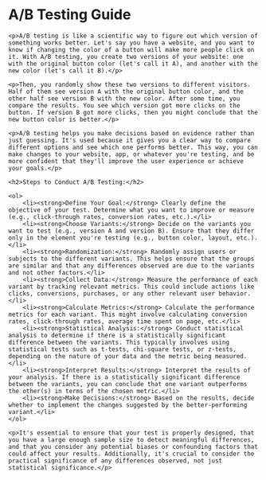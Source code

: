 <!DOCTYPE html>
<html lang="en">
<head>
    <meta charset="UTF-8">
    <meta name="viewport" content="width=device-width, initial-scale=1.0">
    <title>A/B Testing Guide</title>
</head>
<body>
    <h1>A/B Testing Guide</h1>
    
    <p>A/B testing is like a scientific way to figure out which version of something works better. Let's say you have a website, and you want to know if changing the color of a button will make more people click on it. With A/B testing, you create two versions of your website: one with the original button color (let's call it A), and another with the new color (let's call it B).</p>

    <p>Then, you randomly show these two versions to different visitors. Half of them see version A with the original button color, and the other half see version B with the new color. After some time, you compare the results. You see which version got more clicks on the button. If version B got more clicks, then you might conclude that the new button color is better.</p>

    <p>A/B testing helps you make decisions based on evidence rather than just guessing. It's used because it gives you a clear way to compare different options and see which one performs better. This way, you can make changes to your website, app, or whatever you're testing, and be more confident that they'll improve the user experience or achieve your goals.</p>

    <h2>Steps to Conduct A/B Testing:</h2>
    
    <ol>
        <li><strong>Define Your Goal:</strong> Clearly define the objective of your test. Determine what you want to improve or measure (e.g., click-through rates, conversion rates, etc.).</li>
        <li><strong>Choose Variants:</strong> Decide on the variants you want to test (e.g., version A and version B). Ensure that they differ only in the element you're testing (e.g., button color, layout, etc.).</li>
        <li><strong>Randomization:</strong> Randomly assign users or subjects to the different variants. This helps ensure that the groups are similar and that any differences observed are due to the variants and not other factors.</li>
        <li><strong>Collect Data:</strong> Measure the performance of each variant by tracking relevant metrics. This could include actions like clicks, conversions, purchases, or any other relevant user behavior.</li>
        <li><strong>Calculate Metrics:</strong> Calculate the performance metrics for each variant. This might involve calculating conversion rates, click-through rates, average time spent on page, etc.</li>
        <li><strong>Statistical Analysis:</strong> Conduct statistical analysis to determine if there is a statistically significant difference between the variants. This typically involves using statistical tests such as t-tests, chi-square tests, or z-tests, depending on the nature of your data and the metric being measured.</li>
        <li><strong>Interpret Results:</strong> Interpret the results of your analysis. If there is a statistically significant difference between the variants, you can conclude that one variant outperforms the other(s) in terms of the chosen metric.</li>
        <li><strong>Make Decisions:</strong> Based on the results, decide whether to implement the changes suggested by the better-performing variant.</li>
    </ol>
    
    <p>It's essential to ensure that your test is properly designed, that you have a large enough sample size to detect meaningful differences, and that you consider any potential biases or confounding factors that could affect your results. Additionally, it's crucial to consider the practical significance of any differences observed, not just statistical significance.</p>
</body>
</html>
